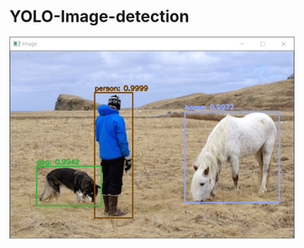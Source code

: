 # YOLO-Image-detection

![Output](https://github.com/imvickykumar999/YOLO-Image-detection/blob/master/YOLO/output%20image.jpg)
